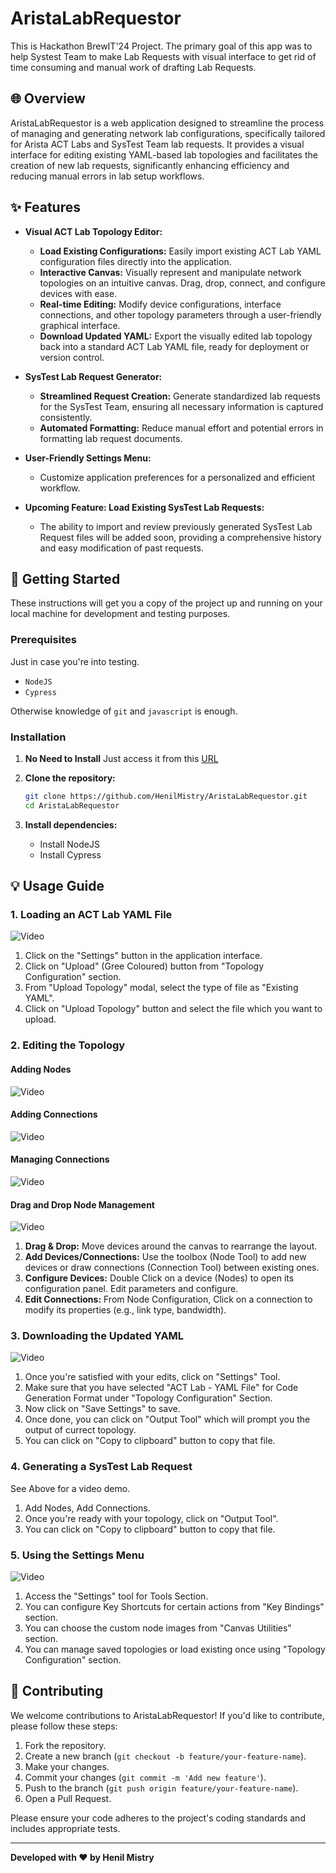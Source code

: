 # AristaLabRequestor 
This is Hackathon BrewIT'24 Project. The primary goal of this app was to help Systest Team to make Lab Requests with visual interface to get rid of time consuming and manual work of drafting Lab Requests.

## 🌐 Overview

AristaLabRequestor is a web application designed to streamline the process of managing and generating network lab configurations, specifically tailored for Arista ACT Labs and SysTest Team lab requests. It provides a visual interface for editing existing YAML-based lab topologies and facilitates the creation of new lab requests, significantly enhancing efficiency and reducing manual errors in lab setup workflows.

## ✨ Features

* **Visual ACT Lab Topology Editor:**
    * **Load Existing Configurations:** Easily import existing ACT Lab YAML configuration files directly into the application.
    * **Interactive Canvas:** Visually represent and manipulate network topologies on an intuitive canvas. Drag, drop, connect, and configure devices with ease.
    * **Real-time Editing:** Modify device configurations, interface connections, and other topology parameters through a user-friendly graphical interface.
    * **Download Updated YAML:** Export the visually edited lab topology back into a standard ACT Lab YAML file, ready for deployment or version control.

* **SysTest Lab Request Generator:**
    * **Streamlined Request Creation:** Generate standardized lab requests for the SysTest Team, ensuring all necessary information is captured consistently.
    * **Automated Formatting:** Reduce manual effort and potential errors in formatting lab request documents.

* **User-Friendly Settings Menu:**
    * Customize application preferences for a personalized and efficient workflow.

* **Upcoming Feature: Load Existing SysTest Lab Requests:**
    * The ability to import and review previously generated SysTest Lab Request files will be added soon, providing a comprehensive history and easy modification of past requests.

## 🚀 Getting Started

These instructions will get you a copy of the project up and running on your local machine for development and testing purposes.

### Prerequisites

Just in case you're into testing.
* `NodeJS`
* `Cypress`

Otherwise knowledge of `git` and `javascript` is enough.

### Installation

1. **No Need to Install**
    Just access it from this [URL](https://henilmistry.github.io/AristaLabRequestor/)

2.  **Clone the repository:**
    ```bash
    git clone https://github.com/HenilMistry/AristaLabRequestor.git
    cd AristaLabRequestor
    ```

3.  **Install dependencies:**
    * Install NodeJS
    * Install Cypress 

## 💡 Usage Guide

### 1. Loading an ACT Lab YAML File

![Video](./docs/gifs/LoadYaml-gif.gif)

1.  Click on the "Settings" button in the application interface.
2.  Click on "Upload" (Gree Coloured) button from "Topology Configuration" section.
3.  From "Upload Topology" modal, select the type of file as "Existing YAML".
4. Click on "Upload Topology" button and select the file which you want to upload.

### 2. Editing the Topology

#### Adding Nodes
![Video](./docs/gifs/al-creating-node.gif)

#### Adding Connections
![Video](./docs/gifs/al-creating-connection.gif)

#### Managing Connections
![Video](./docs/gifs/al-managing-connection.gif)

#### Drag and Drop Node Management
![Video](./docs/gifs/al-managing-nodes.gif)



1.  **Drag & Drop:** Move devices around the canvas to rearrange the layout.
2.  **Add Devices/Connections:** Use the toolbox (Node Tool) to add new devices or draw connections (Connection Tool) between existing ones.
3.  **Configure Devices:** Double Click on a device (Nodes) to open its configuration panel. Edit parameters and configure.
4.  **Edit Connections:** From Node Configuration, Click on a connection to modify its properties (e.g., link type, bandwidth).

### 3. Downloading the Updated YAML

![Video](./docs/gifs/al-download-topology.gif)

1.  Once you're satisfied with your edits, click on "Settings" Tool.
2.  Make sure that you have selected "ACT Lab - YAML File" for Code Generation Format under "Topology Configuration" Section.
3. Now click on "Save Settings" to save.
4. Once done, you can click on "Output Tool" which will prompt you the output of currect topology.
5. You can click on "Copy to clipboard" button to copy that file.

### 4. Generating a SysTest Lab Request

See Above for a video demo.

1.  Add Nodes, Add Connections.
2.  Once you're ready with your topology, click on "Output Tool".
3.  You can click on "Copy to clipboard" button to copy that file.

### 5. Using the Settings Menu

![Video](./docs/gifs/al-exploring-settings.gif)

1.  Access the "Settings" tool for Tools Section.
2.  You can configure Key Shortcuts for certain actions from "Key Bindings" section.
3. You can choose the custom node images from "Canvas Utilities" section.
4. You can manage saved topologies or load existing once using "Topology Configuration" section.

## 🤝 Contributing

We welcome contributions to AristaLabRequestor! If you'd like to contribute, please follow these steps:

1.  Fork the repository.
2.  Create a new branch (`git checkout -b feature/your-feature-name`).
3.  Make your changes.
4.  Commit your changes (`git commit -m 'Add new feature'`).
5.  Push to the branch (`git push origin feature/your-feature-name`).
6.  Open a Pull Request.

Please ensure your code adheres to the project's coding standards and includes appropriate tests.

---

**Developed with ❤️ by Henil Mistry**
